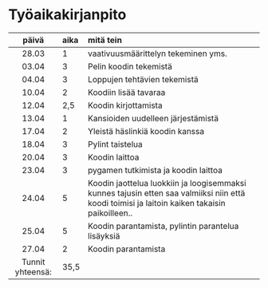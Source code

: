 # Työaikakirjanpito

| päivä | aika | mitä tein  |
| :----:|:-----| :-----|
| 28.03 | 1    | vaativuusmäärittelyn tekeminen yms. | 
| 03.04 | 3    | Pelin koodin tekemistä |
| 04.04 | 3    | Loppujen tehtävien tekemistä |
| 10.04 | 2    | Koodiin lisää tavaraa |
| 12.04 | 2,5  | Koodin kirjottamista |
| 13.04 | 1    | Kansioiden uudelleen järjestämistä |
| 17.04 | 2    | Yleistä häslinkiä koodin kanssa |
| 18.04 | 3    | Pylint taistelua |
| 20.04 | 3    | Koodin laittoa |
| 23.04 | 3    | pygamen tutkimista ja koodin laittoa |
| 24.04 | 5    | Koodin jaottelua luokkiin ja loogisemmaksi kunnes tajusin etten saa valmiiksi niin että koodi toimisi ja laitoin kaiken takaisin paikoilleen..|
| 25.04 | 5    | Koodin parantamista, pylintin parantelua lisäyksiä |
| 27.04 | 2    | Koodin parantamista |
| Tunnit yhteensä: | 35,5 |
